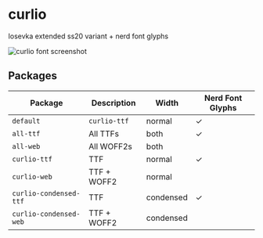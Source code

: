 # curlio

Iosevka extended ss20 variant + nerd font glyphs

![curlio font screenshot](../../../screenshots/screenshots/curlio.png)

## Packages

| Package                | Description  | Width     | Nerd Font Glyphs |
| ---------------------- | ------------ | --------- | ---------------- |
| `default`              | `curlio-ttf` | normal    | ✓                |
| `all-ttf`              | All TTFs     | both      | ✓                |
| `all-web`              | All WOFF2s   | both      |                  |
| `curlio-ttf`           | TTF          | normal    | ✓                |
| `curlio-web`           | TTF + WOFF2  | normal    |                  |
| `curlio-condensed-ttf` | TTF          | condensed | ✓                |
| `curlio-condensed-web` | TTF + WOFF2  | condensed |                  |
